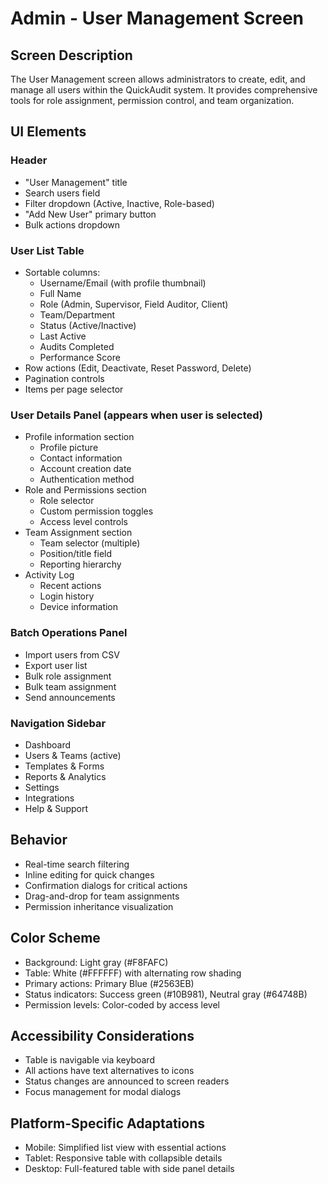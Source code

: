 # Admin - User Management Screen

## Screen Description
The User Management screen allows administrators to create, edit, and manage all users within the QuickAudit system. It provides comprehensive tools for role assignment, permission control, and team organization.

## UI Elements

### Header
- "User Management" title
- Search users field
- Filter dropdown (Active, Inactive, Role-based)
- "Add New User" primary button
- Bulk actions dropdown

### User List Table
- Sortable columns:
  - Username/Email (with profile thumbnail)
  - Full Name
  - Role (Admin, Supervisor, Field Auditor, Client)
  - Team/Department
  - Status (Active/Inactive)
  - Last Active
  - Audits Completed
  - Performance Score
- Row actions (Edit, Deactivate, Reset Password, Delete)
- Pagination controls
- Items per page selector

### User Details Panel (appears when user is selected)
- Profile information section
  - Profile picture
  - Contact information
  - Account creation date
  - Authentication method
- Role and Permissions section
  - Role selector
  - Custom permission toggles
  - Access level controls
- Team Assignment section
  - Team selector (multiple)
  - Position/title field
  - Reporting hierarchy
- Activity Log
  - Recent actions
  - Login history
  - Device information

### Batch Operations Panel
- Import users from CSV
- Export user list
- Bulk role assignment
- Bulk team assignment
- Send announcements

### Navigation Sidebar
- Dashboard
- Users & Teams (active)
- Templates & Forms
- Reports & Analytics
- Settings
- Integrations
- Help & Support

## Behavior
- Real-time search filtering
- Inline editing for quick changes
- Confirmation dialogs for critical actions
- Drag-and-drop for team assignments
- Permission inheritance visualization

## Color Scheme
- Background: Light gray (#F8FAFC)
- Table: White (#FFFFFF) with alternating row shading
- Primary actions: Primary Blue (#2563EB)
- Status indicators: Success green (#10B981), Neutral gray (#64748B)
- Permission levels: Color-coded by access level

## Accessibility Considerations
- Table is navigable via keyboard
- All actions have text alternatives to icons
- Status changes are announced to screen readers
- Focus management for modal dialogs

## Platform-Specific Adaptations
- Mobile: Simplified list view with essential actions
- Tablet: Responsive table with collapsible details
- Desktop: Full-featured table with side panel details
